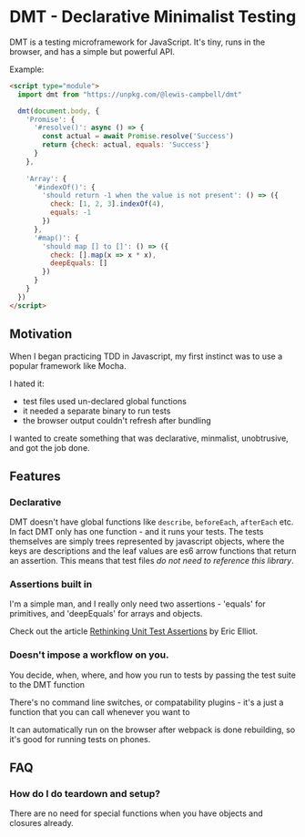 # DMT - Declarative Minimalist Testing

DMT is a testing microframework for JavaScript. It's tiny, runs in the browser, and has a simple but powerful API.

Example:

```html
<script type="module">
  import dmt from "https://unpkg.com/@lewis-campbell/dmt"

  dmt(document.body, {
    'Promise': {
      '#resolve()': async () => {
        const actual = await Promise.resolve('Success')
        return {check: actual, equals: 'Success'}
      }
    },
    
    'Array': {
      '#indexOf()': {
        'should return -1 when the value is not present': () => ({
          check: [1, 2, 3].indexOf(4),
          equals: -1
        })
      },
      '#map()': {
        'should map [] to []': () => ({
          check: [].map(x => x * x),
          deepEquals: []
        })
      }
    }
  })
</script>
```

## Motivation

When I began practicing TDD in Javascript, my first instinct was to
use a popular framework like Mocha.

I hated it:
- test files used un-declared global functions
- it needed a separate binary to run tests
- the browser output couldn't refresh after bundling

I wanted to create something that was declarative, minmalist, unobtrusive, and got the job done.

## Features

### Declarative

DMT doesn't have global functions like `describe`, `beforeEach`, `afterEach` etc. In fact DMT only has one function - and it runs your tests. The tests themselves are simply trees represented by javascript objects, where the keys are descriptions and the leaf values are es6 arrow functions that return an assertion. This means that test files *do not need to reference this library*.

### Assertions built in 

I'm a simple man, and I really only need two assertions - 'equals' for primitives, and 'deepEquals' for arrays and objects. 

Check out the article [Rethinking Unit Test Assertions](https://medium.com/javascript-scene/rethinking-unit-test-assertions-55f59358253f) by Eric Elliot.

### Doesn't impose a workflow on you.

You decide, when, where, and how you run to tests by passing the test suite to the DMT function

There's no command line switches, or compatability plugins - it's a just a function that you can call whenever you want to

It can automatically run on the browser after webpack is done rebuilding, so it's good for running tests on phones.

## FAQ

### How do I do teardown and setup?

There are no need for special functions when you have objects and closures already.